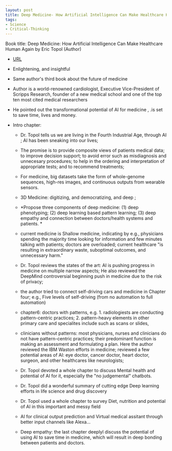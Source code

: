 ```yaml
---
layout: post
title: Deep Medicine- How Artificial Intelligence Can Make Healthcare Human Again
tags:
- Science
- Critical-Thinking
---
```



Book title: Deep Medicine: How Artificial Intelligence Can Make Healthcare Human Again 
by Eric Topol  (Author)

   
- [URL](https://www.amazon.com/Deep-Medicine-Artificial-Intelligence-Healthcare/dp/1541644638)

- Enlightening, and insightful
- Same author's third book about the future of medicine 

- Author is a world-renowned cardiologist, Executive Vice-President of Scripps Research, founder of a new medical school and one of the top ten most cited medical researchers
- He pointed out the transformational potential of AI for medicine , .is set to save time, lives and money.

- Intro chapter: 
  + Dr. Topol tells us we are living in the Fourth Industrial Age, through AI ; AI has been sneaking into our lives;  
  + The promise is to provide composite views of patients medical data; to improve decision support; to avoid error such as misdiagnosis and unnecesary procedures; to help in the ordering and interpretation of appropriate tests; and to recommend treatments; 
  + For medicine, big datasets take the form of whole-genome sequences, high-res images, and continuous outputs from wearable sensors. 

  + 3D Medicine: digitizing, and democratizing, and deep ;  

  + *Propose three components of deep medicine: (1) deep phenotyping; (2) deep learning based pattern learning; (3) deep empathy and connection between doctors/health systems and patients. *
 
  + current medicine is Shallow medicine, indicating by e.g., physicians spending the majority time looking for information and few minutes talking with patients; doctors are overloaded; current healthcare "is resulting in extraordinary waste, suboptimal outcomes, and unnecessary harm."   

  + Dr. Topol reviews the states of the art: AI is pushing progress in medicine on multiple narrow aspects; He also reviewed the DeepMind controversial beginning push in medicine due to the risk of privacy; 

  + the author tried to connect self-driving cars and medicine in Chapter four; e.g., Five levels of self-driving (from no automation to full automation)

  + chapter6: doctors with patterns, e.g. 1. radiologiests are conducting pattern-centric practices; 2. pattern-heavy elements in other primary care and specialites include such as scans or slides,

  + clinicians without patterns: most physicians, nurses and clinicians do not have pattern-centric practices; their predominant function is making an assessment and formulating a plan. Here the author reviewed the IBM Waston efforts in medicine; reviewed a few potential areas of AI: eye doctor, cancer doctor, heart doctor, surgeon, and other healthcares like neurologists; 

  + Dr. Topol devoted a whole chapter to discuss Mental health and potential of AI for it, especially the "no judgemental" chatbots. 

  + Dr. Topol did a wonderful summary of cutting edge Deep learning efforts in life science and drug discovery

  + Dr. Topol used a whole chapter to survey Diet, nutrition and potential of AI in this important and messy field  

  + AI for clinical output prediction and Virtual medical assitant through better input channels like Alexa...

  + Deep empathy: the last chapter deeplyl discuss the potential of using AI to save time in medicine, which will result in deep bonding between patients and doctors. 